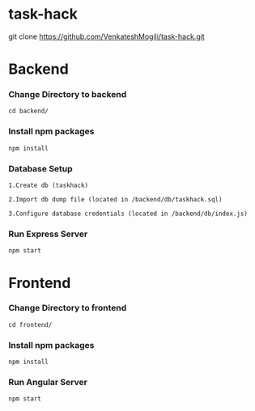 # task-hack

git clone https://github.com/VenkateshMogili/task-hack.git

# Backend

### Change Directory to backend
```cd backend/```

### Install npm packages
```npm install```

### Database Setup

```1.Create db (taskhack)```

```2.Import db dump file (located in /backend/db/taskhack.sql)```

```3.Configure database credentials (located in /backend/db/index.js)```

### Run Express Server

```npm start```

# Frontend

### Change Directory to frontend
```cd frontend/```

### Install npm packages
```npm install```

### Run Angular Server

```npm start```
